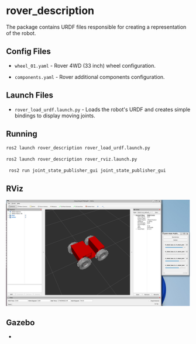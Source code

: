 # rover_description

The package contains URDF files responsible for creating a representation of the robot.

## Config Files

- `wheel_01.yaml` - Rover 4WD (33 inch) wheel configuration.

- `components.yaml` - Rover additional components configuration.

## Launch Files

- `rover_load_urdf.launch.py` - Loads the robot's URDF and creates simple bindings to display moving joints.

## Running

```bash
ros2 launch rover_description rover_load_urdf.launch.py
```

```bash
ros2 launch rover_description rover_rviz.launch.py
```

```bash
 ros2 run joint_state_publisher_gui joint_state_publisher_gui
```

## RViz

![Robot Model](images/rover_rviz.png)

## Gazebo
-
